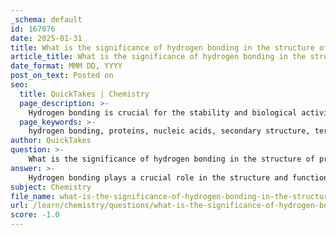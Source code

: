 ```yaml
---
_schema: default
id: 167076
date: 2025-01-31
title: What is the significance of hydrogen bonding in the structure of proteins and nucleic acids?
article_title: What is the significance of hydrogen bonding in the structure of proteins and nucleic acids?
date_format: MMM DD, YYYY
post_on_text: Posted on
seo:
  title: QuickTakes | Chemistry
  page_description: >-
    Hydrogen bonding is crucial for the stability and biological activity of proteins and nucleic acids, influencing their structures including secondary, tertiary, and quaternary formations in proteins and the double helix configuration in DNA.
  page_keywords: >-
    hydrogen bonding, proteins, nucleic acids, secondary structure, tertiary structure, quaternary structure, DNA stability, base pairing, RNA structure, biological activity
author: QuickTakes
question: >-
    What is the significance of hydrogen bonding in the structure of proteins and nucleic acids?
answer: >-
    Hydrogen bonding plays a crucial role in the structure and function of both proteins and nucleic acids, significantly influencing their stability and biological activity.\n\n### Significance of Hydrogen Bonding in Proteins\n\n1. **Secondary Structure Formation**: \n   - In proteins, hydrogen bonds are essential for the formation of secondary structures, such as alpha helices and beta-pleated sheets. \n   - In an alpha helix, hydrogen bonds form between the carbonyl oxygen (C=O) of one amino acid and the amide hydrogen (N-H) of another amino acid that is typically four residues down the chain. This pattern creates a stable, coiled structure.\n   - In beta-pleated sheets, hydrogen bonds occur between carbonyl oxygens and amide hydrogens of adjacent strands, stabilizing the sheet-like structure.\n\n2. **Tertiary Structure Stabilization**: \n   - The overall three-dimensional shape of a protein (tertiary structure) is maintained by various interactions, including hydrogen bonds between R-groups of amino acids. These interactions contribute to the protein's stability and functionality.\n\n3. **Quaternary Structure**: \n   - In proteins composed of multiple polypeptide chains, hydrogen bonds also play a role in stabilizing the quaternary structure, which is the arrangement of these chains.\n\n### Significance of Hydrogen Bonding in Nucleic Acids\n\n1. **Base Pairing in DNA**: \n   - In nucleic acids, hydrogen bonds are critical for the stability of the double helix structure of DNA. The specific pairing of nitrogenous bases—adenine with thymine (or uracil in RNA) through two hydrogen bonds, and guanine with cytosine through three hydrogen bonds—ensures accurate base pairing and contributes to the overall stability of the DNA molecule.\n\n2. **Antiparallel Strands**: \n   - The hydrogen bonds between complementary bases help maintain the antiparallel orientation of the two strands of DNA, which is essential for replication and transcription processes.\n\n3. **RNA Structure**: \n   - In RNA, hydrogen bonding also plays a role in stabilizing its secondary structures, such as hairpins and loops, which are important for its function in protein synthesis and regulation.\n\n### Conclusion\n\nIn summary, hydrogen bonding is fundamental to the structural integrity and functional capabilities of both proteins and nucleic acids. In proteins, it stabilizes secondary, tertiary, and quaternary structures, while in nucleic acids, it ensures the stability of the double helix and the fidelity of genetic information transfer. The presence of hydrogen bonds is a key factor in the biological activity of these essential biomolecules.
subject: Chemistry
file_name: what-is-the-significance-of-hydrogen-bonding-in-the-structure-of-proteins-and-nucleic-acids.md
url: /learn/chemistry/questions/what-is-the-significance-of-hydrogen-bonding-in-the-structure-of-proteins-and-nucleic-acids
score: -1.0
---
```


&nbsp;